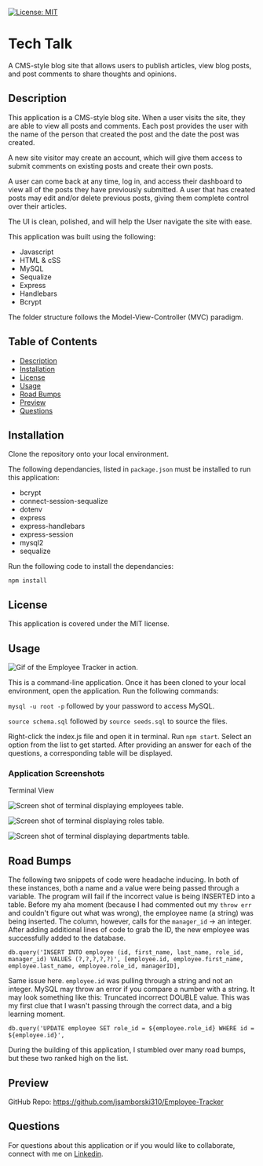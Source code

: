   [![License: MIT](https://img.shields.io/badge/License-MIT-yellow.svg)](https://opensource.org/licenses/MIT)
  
# Tech Talk

A CMS-style blog site that allows users to publish articles, view blog posts, and post comments to share thoughts and opinions.  

## Description
This application is a CMS-style blog site. When a user visits the site, they are able to view all posts and comments. Each post provides the user with the name of the person that created the post and the date the post was created.

A new site visitor may create an account, which will give them access to submit comments on existing posts and create their own posts. 

A user can come back at any time, log in, and access their dashboard to view all of the posts they have previously submitted. A user that has created posts may edit and/or delete previous posts, giving them complete control over their articles.

The UI is clean, polished, and will help the User navigate the site with ease.

This application was built using the following:

* Javascript
* HTML & cSS
* MySQL
* Sequalize
* Express
* Handlebars
* Bcrypt

The folder structure follows the Model-View-Controller (MVC) paradigm.

## Table of Contents

  * [Description](#description)
  * [Installation](#installation)
  * [License](#license)
  * [Usage](#usage)
  * [Road Bumps](#road-bumps)
  * [Preview](#preview)
  * [Questions](#questions)

## Installation

Clone the repository onto your local environment. 

The following dependancies, listed in `package.json` must be installed to run this application: 

* bcrypt
* connect-session-sequalize
* dotenv
* express
* express-handlebars
* express-session
* mysql2
* sequalize


Run the following code to install the dependancies: 

`npm install` 


## License

This application is covered under the MIT license.

## Usage

![Gif of the Employee Tracker in action.](/assets/images/employee-tracker-demo.gif)

This is a command-line application. Once it has been cloned to your local environment, open the application. Run the following commands:

`mysql -u root -p` followed by your password to access MySQL.

`source schema.sql` followed by `source seeds.sql` to source the files. 

Right-click the index.js file and open it in terminal. Run `npm start`. Select an option from the list to get started. After providing an answer for each of the questions, a corresponding table will be displayed. 


### Application Screenshots

Terminal View

![Screen shot of terminal displaying employees table.](/assets/images/view-employees.png)

![Screen shot of terminal displaying roles table.](/assets/images/view-roles.png)

![Screen shot of terminal displaying departments table.](/assets/images/view-departments.png)


## Road Bumps

The following two snippets of code were headache inducing. In both of these instances, both a name and a value were being passed through a variable. The program will fail if the incorrect value is being INSERTED into a table. Before my aha moment (because I had commented out my `throw err` and couldn't figure out what was wrong), the employee name (a string) was being inserted. The column, however, calls for the `manager_id` -> an integer. After adding additional lines of code to grab the ID, the new employee was successfully added to the database. 

`db.query('INSERT INTO employee (id, first_name, last_name, role_id, manager_id) VALUES (?,?,?,?,?)', [employee.id, employee.first_name, employee.last_name, employee.role_id, managerID],`

Same issue here. `employee.id` was pulling through a string and not an integer. MySQL may throw an error if you compare a number with a string. It may look something like this: Truncated incorrect DOUBLE value. This was my first clue that I wasn't passing through the correct data, and a big learning moment. 

`db.query('UPDATE employee SET role_id = ${employee.role_id} WHERE id = ${employee.id}', `

During the building of this application, I stumbled over many road bumps, but these two ranked high on the list.  


## Preview

GitHub Repo: https://github.com/jsamborski310/Employee-Tracker


## Questions

For questions about this application or if you would like to collaborate, connect with me on <a href="https://www.linkedin.com/in/juanita-samborski/" target="_blank">Linkedin</a>.

